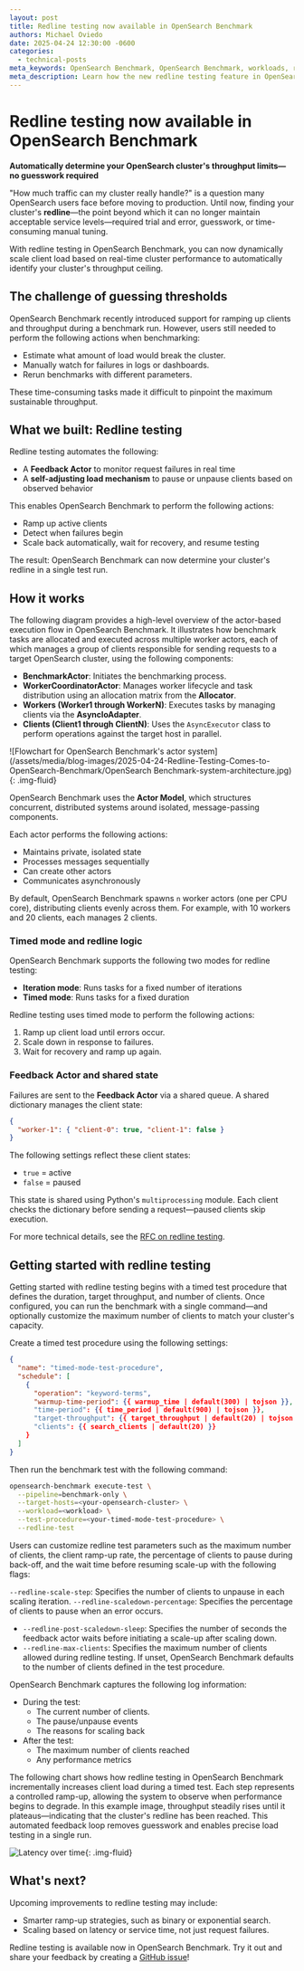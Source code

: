 ```yaml
---
layout: post
title: Redline testing now available in OpenSearch Benchmark
authors: Michael Oviedo
date: 2025-04-24 12:30:00 -0600
categories:
  - technical-posts
meta_keywords: OpenSearch Benchmark, OpenSearch Benchmark, workloads, redline testing
meta_description: Learn how the new redline testing feature in OpenSearch Benchmark helps you automatically determine the maximum throughput your cluster can handle—no guesswork required.
---
```


# Redline testing now available in OpenSearch Benchmark

**Automatically determine your OpenSearch cluster's throughput limits—no guesswork required**

"How much traffic can my cluster really handle?" is a question many OpenSearch users face before moving to production. Until now, finding your cluster's **redline**—the point beyond which it can no longer maintain acceptable service levels—required trial and error, guesswork, or time-consuming manual tuning.

With redline testing in OpenSearch Benchmark, you can now dynamically scale client load based on real-time cluster performance to automatically identify your cluster's throughput ceiling.


## The challenge of guessing thresholds

OpenSearch Benchmark recently introduced support for ramping up clients and throughput during a benchmark run. However, users still needed to perform the following actions when benchmarking:

- Estimate what amount of load would break the cluster.  
- Manually watch for failures in logs or dashboards.  
- Rerun benchmarks with different parameters.  

These time-consuming tasks made it difficult to pinpoint the maximum sustainable throughput.

## What we built: Redline testing

Redline testing automates the following:

- A **Feedback Actor** to monitor request failures in real time  
- A **self-adjusting load mechanism** to pause or unpause clients based on observed behavior  

This enables OpenSearch Benchmark to perform the following actions:

- Ramp up active clients  
- Detect when failures begin  
- Scale back automatically, wait for recovery, and resume testing  

The result: OpenSearch Benchmark can now determine your cluster's redline in a single test run.

## How it works

The following diagram provides a high-level overview of the actor-based execution flow in OpenSearch Benchmark. It illustrates how benchmark tasks are allocated and executed across multiple worker actors, each of which manages a group of clients responsible for sending requests to a target OpenSearch cluster, using the following components:

- **BenchmarkActor**: Initiates the benchmarking process.  
- **WorkerCoordinatorActor**: Manages worker lifecycle and task distribution using an allocation matrix from the **Allocator**.  
- **Workers (Worker1 through WorkerN)**: Executes tasks by managing clients via the **AsyncIoAdapter**.  
- **Clients (Client1 through ClientN)**: Uses the `AsyncExecutor` class to perform operations against the target host in parallel.  

![Flowchart for OpenSearch Benchmark's actor system](/assets/media/blog-images/2025-04-24-Redline-Testing-Comes-to-OpenSearch-Benchmark/OpenSearch Benchmark-system-architecture.jpg){: .img-fluid}

OpenSearch Benchmark uses the **Actor Model**, which structures concurrent, distributed systems around isolated, message-passing components.

Each actor performs the following actions:

- Maintains private, isolated state  
- Processes messages sequentially  
- Can create other actors  
- Communicates asynchronously  

By default, OpenSearch Benchmark spawns `n` worker actors (one per CPU core), distributing clients evenly across them. For example, with 10 workers and 20 clients, each manages 2 clients.
 

### Timed mode and redline logic

OpenSearch Benchmark supports the following two modes for redline testing:

- **Iteration mode**: Runs tasks for a fixed number of iterations  
- **Timed mode**: Runs tasks for a fixed duration  

Redline testing uses timed mode to perform the following actions:

1. Ramp up client load until errors occur.
2. Scale down in response to failures.
3. Wait for recovery and ramp up again.

### Feedback Actor and shared state

Failures are sent to the **Feedback Actor** via a shared queue. A shared dictionary manages the client state:

```json
{
  "worker-1": { "client-0": true, "client-1": false }
}
```

The following settings reflect these client states: 

- `true` = active  
- `false` = paused  

This state is shared using Python's `multiprocessing` module. Each client checks the dictionary before sending a request—paused clients skip execution.

For more technical details, see the [RFC on redline testing](https://github.com/opensearch-project/opensearch-benchmark/issues/785#issue-2898221524).

## Getting started with redline testing

Getting started with redline testing begins with a timed test procedure that defines the duration, target throughput, and number of clients. Once configured, you can run the benchmark with a single command—and optionally customize the maximum number of clients to match your cluster's capacity.

Create a timed test procedure using the following settings:

```json
{
  "name": "timed-mode-test-procedure",
  "schedule": [
    {
      "operation": "keyword-terms",
      "warmup-time-period": {{ warmup_time | default(300) | tojson }},
      "time-period": {{ time_period | default(900) | tojson }},
      "target-throughput": {{ target_throughput | default(20) | tojson }},
      "clients": {{ search_clients | default(20) }}
    }
  ]
}
```

Then run the benchmark test with the following command:

```bash
opensearch-benchmark execute-test \
  --pipeline=benchmark-only \
  --target-hosts=<your-opensearch-cluster> \
  --workload=<workload> \
  --test-procedure=<your-timed-mode-test-procedure> \
  --redline-test
```

Users can customize redline test parameters such as the maximum number of clients, the client ramp-up rate, the percentage of clients to pause during back-off, and the wait time before resuming scale-up with the following flags:

`--redline-scale-step`: Specifies the number of clients to unpause in each scaling iteration.
`--redline-scaledown-percentage`: Specifies the percentage of clients to pause when an error occurs.
- `--redline-post-scaledown-sleep`: Specifies the number of seconds the feedback actor waits before initiating a scale-up after scaling down.
- `--redline-max-clients`: Specifies the maximum number of clients allowed during redline testing. If unset, OpenSearch Benchmark defaults to the number of clients defined in the test procedure.

OpenSearch Benchmark captures the following log information:
- During the test:
  - The current number of clients.
  - The pause/unpause events
  - The reasons for scaling back
- After the test:
  - The maximum number of clients reached
  - Any performance metrics


The following chart shows how redline testing in OpenSearch Benchmark incrementally increases client load during a timed test. Each step represents a controlled ramp-up, allowing the system to observe when performance begins to degrade. In this example image, throughput steadily rises until it plateaus—indicating that the cluster's redline has been reached. This automated feedback loop removes guesswork and enables precise load testing in a single run.


![Latency over time](/assets/media/blog-images/2025-04-24-Redline-Testing-Comes-to-OpenSearch-Benchmark/dashboards-latency-over-time.png){: .img-fluid}

## What's next?

Upcoming improvements to redline testing may include:

- Smarter ramp-up strategies, such as binary or exponential search.  
- Scaling based on latency or service time, not just request failures.  

Redline testing is available now in OpenSearch Benchmark. Try it out and share your feedback by creating a [GitHub issue](https://github.com/opensearch-project/OpenSearch-Benchmark/issues)!
